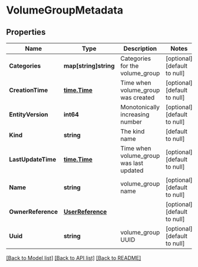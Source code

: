 # VolumeGroupMetadata

## Properties
Name | Type | Description | Notes
------------ | ------------- | ------------- | -------------
**Categories** | **map[string]string** | Categories for the volume_group | [optional] [default to null]
**CreationTime** | [**time.Time**](time.Time.md) | Time when volume_group was created | [optional] [default to null]
**EntityVersion** | **int64** | Monotonically increasing number | [optional] [default to null]
**Kind** | **string** | The kind name | [default to null]
**LastUpdateTime** | [**time.Time**](time.Time.md) | Time when volume_group was last updated | [optional] [default to null]
**Name** | **string** | volume_group name | [optional] [default to null]
**OwnerReference** | [**UserReference**](user_reference.md) |  | [optional] [default to null]
**Uuid** | **string** | volume_group UUID | [optional] [default to null]

[[Back to Model list]](../README.md#documentation-for-models) [[Back to API list]](../README.md#documentation-for-api-endpoints) [[Back to README]](../README.md)



